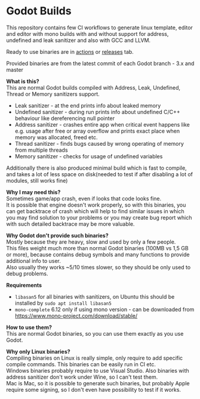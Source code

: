 # Godot Builds
This repository contains few CI workflows to generate linux template, editor and editor with mono builds with and without support for address, undefined and leak sanitizer and also with GCC and LLVM.

Ready to use binaries are in [actions](https://github.com/qarmin/GodotBuilds/actions) or [releases](https://github.com/qarmin/GodotBuilds/releases) tab.

Provided binaries are from the latest commit of each Godot branch - 3.x and master

**What is this?**  
This are normal Godot builds compiled with Address, Leak, Undefined, Thread or Memory sanitizers support.
- Leak sanitizer - at the end prints info about leaked memory
- Undefined sanitizer - during run prints info about undefined C/C++ behaviour like dereferencing null pointer
- Address sanitizer - crashes entire app when critical event happens like e.g. usage after free or array overflow and prints exact place when memory was allocated, freed etc.
- Thread sanitizer - finds bugs caused by wrong operating of memory from multiple threads
- Memory sanitizer - checks for usage of undefined variables

Additionally there is also produced minimal build which is fast to compile, and takes a lot of less space on disk(needed to test if after disabling a lot of modules, still works fine)

**Why I may need this?**  
Sometimes game/app crash, even if looks that code looks fine.  
It is possible that engine doesn't work properly, so with this binaries, you can get backtrace of crash which will help to find similar issues in which you may find solution to your problems or you may create bug report which with such detailed backtrace may be more valuable.

**Why Godot don't provide such binaries?**  
Mostly because they are heavy, slow and used by only a few people.  
This files weight much more than normal Godot binaries (100MB vs 1,5 GB or more), because contains debug symbols and many functions to provide additional info to user.  
Also usually they works ~5/10 times slower, so they should be only used to debug problems.

**Requirements**  
- `libasan5` for all binaries with sanitizers, on Ubuntu this should be installed by `sudo apt install libasan5`  
- `mono-complete` 6.12 only if using mono version - can be downloaded from https://www.mono-project.com/download/stable/

**How to use them?**  
This are normal Godot binaries, so you can use them exactly as you use Godot.

**Why only Linux binaries?**  
Compiling binaries on Linux is really simple, only require to add specific compile commands. This binaries can be easily run in CI etc.  
Windows binaries probably require to use Visual Studio. Also binaries with address sanitizer don't work under Wine, so I can't test them.  
Mac is Mac, so it is possible to generate such binaries, but probably Apple require some signing, so I don't even have possibility to test if it works.

